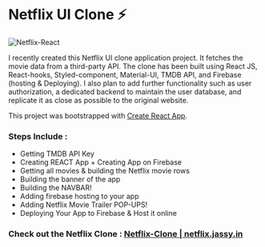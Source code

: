
# Netflix UI Clone ⚡

![Netflix-React](https://user-images.githubusercontent.com/61475220/96146654-280b4a80-0f24-11eb-86ea-9c2c6e5d6517.png)

I recently created this Netflix UI clone application project. It fetches the movie data from a third-party API. The clone has been built using React JS, React-hooks, Styled-component, Material-UI, TMDB API, and Firebase (hosting & Deploying). I also plan to add further functionality such as user authorization, a dedicated backend to maintain the user database, and replicate it as close as possible to the original website.

This project was bootstrapped with [Create React App](https://github.com/facebook/create-react-app).

### Steps Include : 
- Getting TMDB API Key
- Creating REACT App + Creating App on Firebase
- Getting all movies & building the Netflix movie rows
- Building the banner of the app
- Building the NAVBAR!
- Adding firebase hosting to your app
- Adding Netflix Movie Trailer POP-UPS!
- Deploying Your App to Firebase & Host it online

### Check out the Netflix Clone : [Netflix-Clone |  netflix.jassy.in ](https://netflix.jassy.in)

###
